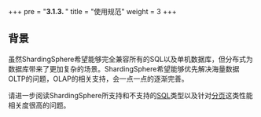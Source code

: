 +++
pre = "<b>3.1.3. </b>"
title = "使用规范"
weight = 3
+++

## 背景

虽然ShardingSphere希望能够完全兼容所有的SQL以及单机数据库，但分布式为数据库带来了更加复杂的场景。ShardingSphere希望能够优先解决海量数据OLTP的问题，OLAP的相关支持，会一点一点的逐渐完善。

请进一步阅读ShardingSphere所支持和不支持的[SQL](/cn/features/sharding/use-norms/sql)类型以及针对[分页](/cn/features/sharding/use-norms/pagination)这类性能相关度很高的问题。
